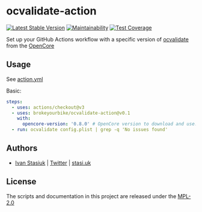 # ocvalidate-action

[![Latest Stable Version](https://img.shields.io/github/v/release/brokeyourbike/ocvalidate-action)](https://github.com/brokeyourbike/ocvalidate-action/releases)
[![Maintainability](https://api.codeclimate.com/v1/badges/e42026748cce6e8b194d/maintainability)](https://codeclimate.com/github/brokeyourbike/ocvalidate-action/maintainability)
[![Test Coverage](https://api.codeclimate.com/v1/badges/e42026748cce6e8b194d/test_coverage)](https://codeclimate.com/github/brokeyourbike/ocvalidate-action/test_coverage)

Set up your GitHub Actions workflow with a specific version of [ocvalidate](https://github.com/acidanthera/OpenCorePkg/tree/master/Utilities/ocvalidate) from the [OpenCore](https://github.com/acidanthera/OpenCorePkg)

## Usage

See [action.yml](action.yml)

Basic:
```yaml
steps:
  - uses: actions/checkout@v3
  - uses: brokeyourbike/ocvalidate-action@v0.1
    with:
      opencore-version: '0.8.0' # OpenCore version to download and use.
  - run: ocvalidate config.plist | grep -q 'No issues found'
```

## Authors
- [Ivan Stasiuk](https://github.com/brokeyourbike) | [Twitter](https://twitter.com/brokeyourbike) | [stasi.uk](https://stasi.uk)


## License

The scripts and documentation in this project are released under the [MPL-2.0](https://github.com/brokeyourbike/ocvalidate-action/blob/main/LICENSE)

